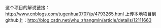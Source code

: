 ﻿这个项目的解说链接：http://www.cnblogs.com/tugenhua0707/p/4793265.html
上传本地项目到github上：http://blog.csdn.net/whu_zhangmin/article/details/12111663